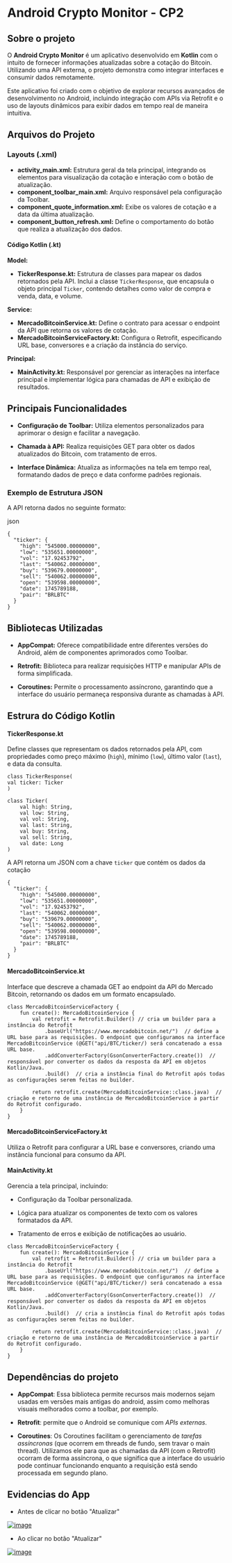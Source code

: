 # Android Crypto Monitor - CP2
## Sobre o projeto
O **Android Crypto Monitor** é um aplicativo desenvolvido em **Kotlin** com o intuito de fornecer informações atualizadas sobre a cotação do Bitcoin. Utilizando uma API externa, o projeto demonstra como integrar interfaces e consumir dados remotamente.

Este aplicativo foi criado com o objetivo de  explorar recursos avançados de desenvolvimento no Android, incluindo integração com APIs via Retrofit e o uso de layouts dinâmicos para exibir dados em tempo real de maneira intuitiva.

## Arquivos do Projeto
### Layouts (.xml)
-   **activity_main.xml:** Estrutura geral da tela principal, integrando os elementos para visualização da cotação e interação com o botão de atualização.
-   **component_toolbar_main.xml:** Arquivo responsável pela configuração da Toolbar. 
-   **component_quote_information.xml:** Exibe os valores de cotação e a data da última atualização.
-   **component_button_refresh.xml:** Define o comportamento do botão que realiza a atualização dos dados.

#### **Código Kotlin (.kt)**

**Model:**
-   **TickerResponse.kt:** Estrutura de classes para mapear os dados retornados pela API. Inclui a classe `TickerResponse`, que encapsula o objeto principal `Ticker`, contendo detalhes como valor de compra e venda, data, e volume.
    

**Service:**
-   **MercadoBitcoinService.kt:** Define o contrato para acessar o endpoint da API que retorna os valores de cotação.
- **MercadoBitcoinServiceFactory.kt:** Configura o Retrofit, especificando URL base, conversores e a criação da instância do serviço.
    
**Principal:**
-   **MainActivity.kt:** Responsável por gerenciar as interações na interface principal e implementar lógica para chamadas de API e exibição de resultados.

## Principais Funcionalidades
-   **Configuração de Toolbar:** Utiliza elementos personalizados para aprimorar o design e facilitar a navegação.
    
-   **Chamada à API:** Realiza requisições GET para obter os dados atualizados do Bitcoin, com tratamento de erros.
    
-   **Interface Dinâmica:** Atualiza as informações na tela em tempo real, formatando dados de preço e data conforme padrões regionais.
### **Exemplo de Estrutura JSON**

A API retorna dados no seguinte formato:

json

```
{
  "ticker": {
    "high": "545000.00000000",
    "low": "535651.00000000",
    "vol": "17.92453792",
    "last": "540062.00000000",
    "buy": "539679.00000000",
    "sell": "540062.00000000",
    "open": "539598.00000000",
    "date": 1745789188,
    "pair": "BRLBTC"
  }
}

```
## Bibliotecas Utilizadas 
-   **AppCompat:** Oferece compatibilidade entre diferentes versões do Android, além de componentes aprimorados como Toolbar.
    
-   **Retrofit:** Biblioteca para realizar requisições HTTP e manipular APIs de forma simplificada.
    
-   **Coroutines:** Permite o processamento assíncrono, garantindo que a interface do usuário permaneça responsiva durante as chamadas à API.

## Estrura do Código Kotlin 
#### **TickerResponse.kt**

Define classes que representam os dados retornados pela API, com propriedades como preço máximo (`high`), mínimo (`low`), último valor (`last`), e data da consulta.
```
class TickerResponse(  
val ticker: Ticker  
)
```
```
class Ticker(  
    val high: String,  
    val low: String,  
    val vol: String,  
    val last: String,  
    val buy: String,  
    val sell: String,  
    val date: Long  
)
```
A API retorna um JSON com a chave `ticker` que contém os dados da cotação
```
{
  "ticker": {
    "high": "545000.00000000",
    "low": "535651.00000000",
    "vol": "17.92453792",
    "last": "540062.00000000",
    "buy": "539679.00000000",
    "sell": "540062.00000000",
    "open": "539598.00000000",
    "date": 1745789188,
    "pair": "BRLBTC"
  }
}
```
#### **MercadoBitcoinService.kt**

Interface que descreve a chamada GET ao endpoint da API do Mercado Bitcoin, retornando os dados em um formato encapsulado.
```
class MercadoBitcoinServiceFactory {  
    fun create(): MercadoBitcoinService {  
        val retrofit = Retrofit.Builder() // cria um builder para a instância do Retrofit 
            .baseUrl("https://www.mercadobitcoin.net/")  // define a URL base para as requisições. O endpoint que configuramos na interface MercadoBitcoinService (@GET("api/BTC/ticker/) será concatenado a essa URL base.
            .addConverterFactory(GsonConverterFactory.create())  // responsável por converter os dados da resposta da API em objetos Kotlin/Java.
            .build()  // cria a instância final do Retrofit após todas as configurações serem feitas no builder.
  
        return retrofit.create(MercadoBitcoinService::class.java)  // criação e retorno de uma instância de MercadoBitcoinService a partir do Retrofit configurado.
    }  
}
```
#### **MercadoBitcoinServiceFactory.kt**

Utiliza o Retrofit para configurar a URL base e conversores, criando uma instância funcional para consumo da API.

#### **MainActivity.kt**

Gerencia a tela principal, incluindo:

-   Configuração da Toolbar personalizada.
    
-   Lógica para atualizar os componentes de texto com os valores formatados da API.
    
-   Tratamento de erros e exibição de notificações ao usuário.
```
class MercadoBitcoinServiceFactory {  
    fun create(): MercadoBitcoinService {  
        val retrofit = Retrofit.Builder() // cria um builder para a instância do Retrofit 
            .baseUrl("https://www.mercadobitcoin.net/")  // define a URL base para as requisições. O endpoint que configuramos na interface MercadoBitcoinService (@GET("api/BTC/ticker/) será concatenado a essa URL base.
            .addConverterFactory(GsonConverterFactory.create())  // responsável por converter os dados da resposta da API em objetos Kotlin/Java.
            .build()  // cria a instância final do Retrofit após todas as configurações serem feitas no builder.
  
        return retrofit.create(MercadoBitcoinService::class.java)  // criação e retorno de uma instância de MercadoBitcoinService a partir do Retrofit configurado.
    }  
}
```

## Dependências do projeto

-   **AppCompat**: Essa biblioteca permite recursos mais modernos sejam usadas em versões mais antigas do android, assim como melhoras visuais melhorados como a toolbar, por exemplo.
    
-   **Retrofit**: permite que o Android se comunique com  _APIs externas_.
    
-   **Coroutines**: Os Coroutines facilitam o gerenciamento de  _tarefas assíncronas_  (que ocorrem em threads de fundo, sem travar o main thread). Utilizamos ele para que as chamadas da API (com o Retrofit) ocorram de forma assíncrona, o que significa que a interface do usuário pode continuar funcionando enquanto a requisição está sendo processada em segundo plano.
##  Evidencias do App 
-   Antes de clicar no botão "Atualizar"

[![image](https://private-user-images.githubusercontent.com/133826730/437997039-d4f9ed15-ff4a-46fd-a42c-d1d056e7fc56.png?jwt=eyJhbGciOiJIUzI1NiIsInR5cCI6IkpXVCJ9.eyJpc3MiOiJnaXRodWIuY29tIiwiYXVkIjoicmF3LmdpdGh1YnVzZXJjb250ZW50LmNvbSIsImtleSI6ImtleTUiLCJleHAiOjE3NDU4NjkwNjIsIm5iZiI6MTc0NTg2ODc2MiwicGF0aCI6Ii8xMzM4MjY3MzAvNDM3OTk3MDM5LWQ0ZjllZDE1LWZmNGEtNDZmZC1hNDJjLWQxZDA1NmU3ZmM1Ni5wbmc_WC1BbXotQWxnb3JpdGhtPUFXUzQtSE1BQy1TSEEyNTYmWC1BbXotQ3JlZGVudGlhbD1BS0lBVkNPRFlMU0E1M1BRSzRaQSUyRjIwMjUwNDI4JTJGdXMtZWFzdC0xJTJGczMlMkZhd3M0X3JlcXVlc3QmWC1BbXotRGF0ZT0yMDI1MDQyOFQxOTMyNDJaJlgtQW16LUV4cGlyZXM9MzAwJlgtQW16LVNpZ25hdHVyZT1mMmM5OTJkODQ0NzdiZGE4MTlkODUzMzRiZGZlZDFmMmNlY2IzYzVlNTJlMThlMmI1ZjJiYjgyMTNiZmY0ODVhJlgtQW16LVNpZ25lZEhlYWRlcnM9aG9zdCJ9.ayJlaBzanWT0QsCyoB9V6YYf5-GXs7xWfkQJhvE_vz4)](https://private-user-images.githubusercontent.com/133826730/437997039-d4f9ed15-ff4a-46fd-a42c-d1d056e7fc56.png?jwt=eyJhbGciOiJIUzI1NiIsInR5cCI6IkpXVCJ9.eyJpc3MiOiJnaXRodWIuY29tIiwiYXVkIjoicmF3LmdpdGh1YnVzZXJjb250ZW50LmNvbSIsImtleSI6ImtleTUiLCJleHAiOjE3NDU4NjkwNjIsIm5iZiI6MTc0NTg2ODc2MiwicGF0aCI6Ii8xMzM4MjY3MzAvNDM3OTk3MDM5LWQ0ZjllZDE1LWZmNGEtNDZmZC1hNDJjLWQxZDA1NmU3ZmM1Ni5wbmc_WC1BbXotQWxnb3JpdGhtPUFXUzQtSE1BQy1TSEEyNTYmWC1BbXotQ3JlZGVudGlhbD1BS0lBVkNPRFlMU0E1M1BRSzRaQSUyRjIwMjUwNDI4JTJGdXMtZWFzdC0xJTJGczMlMkZhd3M0X3JlcXVlc3QmWC1BbXotRGF0ZT0yMDI1MDQyOFQxOTMyNDJaJlgtQW16LUV4cGlyZXM9MzAwJlgtQW16LVNpZ25hdHVyZT1mMmM5OTJkODQ0NzdiZGE4MTlkODUzMzRiZGZlZDFmMmNlY2IzYzVlNTJlMThlMmI1ZjJiYjgyMTNiZmY0ODVhJlgtQW16LVNpZ25lZEhlYWRlcnM9aG9zdCJ9.ayJlaBzanWT0QsCyoB9V6YYf5-GXs7xWfkQJhvE_vz4)

-   Ao clicar no botão "Atualizar"

[![image](https://private-user-images.githubusercontent.com/133826730/437997070-46cc1ce3-af3e-4a9a-a72e-7c1280cdc03a.png?jwt=eyJhbGciOiJIUzI1NiIsInR5cCI6IkpXVCJ9.eyJpc3MiOiJnaXRodWIuY29tIiwiYXVkIjoicmF3LmdpdGh1YnVzZXJjb250ZW50LmNvbSIsImtleSI6ImtleTUiLCJleHAiOjE3NDU4NjkwNjIsIm5iZiI6MTc0NTg2ODc2MiwicGF0aCI6Ii8xMzM4MjY3MzAvNDM3OTk3MDcwLTQ2Y2MxY2UzLWFmM2UtNGE5YS1hNzJlLTdjMTI4MGNkYzAzYS5wbmc_WC1BbXotQWxnb3JpdGhtPUFXUzQtSE1BQy1TSEEyNTYmWC1BbXotQ3JlZGVudGlhbD1BS0lBVkNPRFlMU0E1M1BRSzRaQSUyRjIwMjUwNDI4JTJGdXMtZWFzdC0xJTJGczMlMkZhd3M0X3JlcXVlc3QmWC1BbXotRGF0ZT0yMDI1MDQyOFQxOTMyNDJaJlgtQW16LUV4cGlyZXM9MzAwJlgtQW16LVNpZ25hdHVyZT1kYTJlNjRiZWI3ZjRhZjI4ZTkxYzY5ZDdlNzZiMDMxZDA2Y2Q1ODljZDNmYjY1OGM4N2RkODUwMGUzYmM3MDQ5JlgtQW16LVNpZ25lZEhlYWRlcnM9aG9zdCJ9.SB2K6yHE_D55ImrMSazDmJHeqcXptc-9crSK15lJpLE)](https://private-user-images.githubusercontent.com/133826730/437997070-46cc1ce3-af3e-4a9a-a72e-7c1280cdc03a.png?jwt=eyJhbGciOiJIUzI1NiIsInR5cCI6IkpXVCJ9.eyJpc3MiOiJnaXRodWIuY29tIiwiYXVkIjoicmF3LmdpdGh1YnVzZXJjb250ZW50LmNvbSIsImtleSI6ImtleTUiLCJleHAiOjE3NDU4NjkwNjIsIm5iZiI6MTc0NTg2ODc2MiwicGF0aCI6Ii8xMzM4MjY3MzAvNDM3OTk3MDcwLTQ2Y2MxY2UzLWFmM2UtNGE5YS1hNzJlLTdjMTI4MGNkYzAzYS5wbmc_WC1BbXotQWxnb3JpdGhtPUFXUzQtSE1BQy1TSEEyNTYmWC1BbXotQ3JlZGVudGlhbD1BS0lBVkNPRFlMU0E1M1BRSzRaQSUyRjIwMjUwNDI4JTJGdXMtZWFzdC0xJTJGczMlMkZhd3M0X3JlcXVlc3QmWC1BbXotRGF0ZT0yMDI1MDQyOFQxOTMyNDJaJlgtQW16LUV4cGlyZXM9MzAwJlgtQW16LVNpZ25hdHVyZT1kYTJlNjRiZWI3ZjRhZjI4ZTkxYzY5ZDdlNzZiMDMxZDA2Y2Q1ODljZDNmYjY1OGM4N2RkODUwMGUzYmM3MDQ5JlgtQW16LVNpZ25lZEhlYWRlcnM9aG9zdCJ9.SB2K6yHE_D55ImrMSazDmJHeqcXptc-9crSK15lJpLE)








